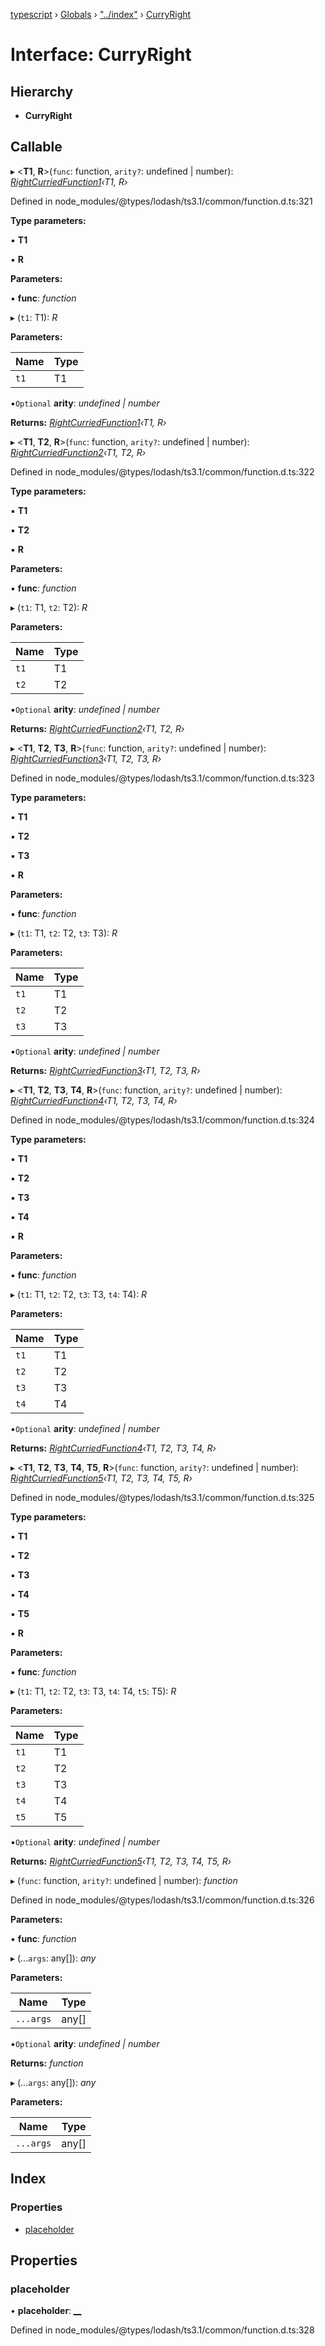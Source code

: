 [typescript](../README.md) › [Globals](../globals.md) › ["../index"](../modules/____index_.md) › [CurryRight](____index_.curryright.md)

# Interface: CurryRight

## Hierarchy

* **CurryRight**

## Callable

▸ <**T1**, **R**>(`func`: function, `arity?`: undefined | number): *[RightCurriedFunction1](____index_.rightcurriedfunction1.md)‹T1, R›*

Defined in node_modules/@types/lodash/ts3.1/common/function.d.ts:321

**Type parameters:**

▪ **T1**

▪ **R**

**Parameters:**

▪ **func**: *function*

▸ (`t1`: T1): *R*

**Parameters:**

Name | Type |
------ | ------ |
`t1` | T1 |

▪`Optional`  **arity**: *undefined | number*

**Returns:** *[RightCurriedFunction1](____index_.rightcurriedfunction1.md)‹T1, R›*

▸ <**T1**, **T2**, **R**>(`func`: function, `arity?`: undefined | number): *[RightCurriedFunction2](____index_.rightcurriedfunction2.md)‹T1, T2, R›*

Defined in node_modules/@types/lodash/ts3.1/common/function.d.ts:322

**Type parameters:**

▪ **T1**

▪ **T2**

▪ **R**

**Parameters:**

▪ **func**: *function*

▸ (`t1`: T1, `t2`: T2): *R*

**Parameters:**

Name | Type |
------ | ------ |
`t1` | T1 |
`t2` | T2 |

▪`Optional`  **arity**: *undefined | number*

**Returns:** *[RightCurriedFunction2](____index_.rightcurriedfunction2.md)‹T1, T2, R›*

▸ <**T1**, **T2**, **T3**, **R**>(`func`: function, `arity?`: undefined | number): *[RightCurriedFunction3](____index_.rightcurriedfunction3.md)‹T1, T2, T3, R›*

Defined in node_modules/@types/lodash/ts3.1/common/function.d.ts:323

**Type parameters:**

▪ **T1**

▪ **T2**

▪ **T3**

▪ **R**

**Parameters:**

▪ **func**: *function*

▸ (`t1`: T1, `t2`: T2, `t3`: T3): *R*

**Parameters:**

Name | Type |
------ | ------ |
`t1` | T1 |
`t2` | T2 |
`t3` | T3 |

▪`Optional`  **arity**: *undefined | number*

**Returns:** *[RightCurriedFunction3](____index_.rightcurriedfunction3.md)‹T1, T2, T3, R›*

▸ <**T1**, **T2**, **T3**, **T4**, **R**>(`func`: function, `arity?`: undefined | number): *[RightCurriedFunction4](____index_.rightcurriedfunction4.md)‹T1, T2, T3, T4, R›*

Defined in node_modules/@types/lodash/ts3.1/common/function.d.ts:324

**Type parameters:**

▪ **T1**

▪ **T2**

▪ **T3**

▪ **T4**

▪ **R**

**Parameters:**

▪ **func**: *function*

▸ (`t1`: T1, `t2`: T2, `t3`: T3, `t4`: T4): *R*

**Parameters:**

Name | Type |
------ | ------ |
`t1` | T1 |
`t2` | T2 |
`t3` | T3 |
`t4` | T4 |

▪`Optional`  **arity**: *undefined | number*

**Returns:** *[RightCurriedFunction4](____index_.rightcurriedfunction4.md)‹T1, T2, T3, T4, R›*

▸ <**T1**, **T2**, **T3**, **T4**, **T5**, **R**>(`func`: function, `arity?`: undefined | number): *[RightCurriedFunction5](____index_.rightcurriedfunction5.md)‹T1, T2, T3, T4, T5, R›*

Defined in node_modules/@types/lodash/ts3.1/common/function.d.ts:325

**Type parameters:**

▪ **T1**

▪ **T2**

▪ **T3**

▪ **T4**

▪ **T5**

▪ **R**

**Parameters:**

▪ **func**: *function*

▸ (`t1`: T1, `t2`: T2, `t3`: T3, `t4`: T4, `t5`: T5): *R*

**Parameters:**

Name | Type |
------ | ------ |
`t1` | T1 |
`t2` | T2 |
`t3` | T3 |
`t4` | T4 |
`t5` | T5 |

▪`Optional`  **arity**: *undefined | number*

**Returns:** *[RightCurriedFunction5](____index_.rightcurriedfunction5.md)‹T1, T2, T3, T4, T5, R›*

▸ (`func`: function, `arity?`: undefined | number): *function*

Defined in node_modules/@types/lodash/ts3.1/common/function.d.ts:326

**Parameters:**

▪ **func**: *function*

▸ (...`args`: any[]): *any*

**Parameters:**

Name | Type |
------ | ------ |
`...args` | any[] |

▪`Optional`  **arity**: *undefined | number*

**Returns:** *function*

▸ (...`args`: any[]): *any*

**Parameters:**

Name | Type |
------ | ------ |
`...args` | any[] |

## Index

### Properties

* [placeholder](____index_.curryright.md#placeholder)

## Properties

###  placeholder

• **placeholder**: *[__](../modules/____index_.md#__)*

Defined in node_modules/@types/lodash/ts3.1/common/function.d.ts:328
